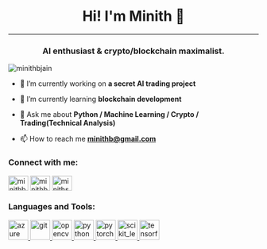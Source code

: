 <!--
**minithbjain/minithbjain** is a ✨ _special_ ✨ repository because its `README.md` (this file) appears on your GitHub profile.

Here are some ideas to get you started:

- 🔭 I’m currently working on ...
- 🌱 I’m currently learning ...
- 👯 I’m looking to collaborate on ...
- 🤔 I’m looking for help with ...
- 💬 Ask me about ...
- 📫 How to reach me: ...
- 😄 Pronouns: ...
- ⚡ Fun fact: ...
-->
<h1 align="center">Hi! I'm Minith 👋</h1>
<hr>
<h3 align="center">AI enthusiast & crypto/blockchain maximalist.</h3>

<p align="left"> <img src="https://komarev.com/ghpvc/?username=minithbjain&label=Profile%20views&color=0e75b6&style=flat" alt="minithbjain" /> </p>

- 🔭 I’m currently working on **a secret AI trading project**

- 🌱 I’m currently learning **blockchain development**

- 💬 Ask me about **Python / Machine Learning / Crypto / Trading(Technical Analysis)**

- 📫 How to reach me **minithb@gmail.com**

<h3 align="left">Connect with me:</h3>
<p align="left">
<a href="https://twitter.com/minithb" target="blank"><img align="center" src="https://cdn.jsdelivr.net/npm/simple-icons@3.0.1/icons/twitter.svg" alt="minithb" height="30" width="40" /></a>
<a href="https://linkedin.com/in/minithbjain" target="blank"><img align="center" src="https://cdn.jsdelivr.net/npm/simple-icons@3.0.1/icons/linkedin.svg" alt="minithbjain" height="30" width="40" /></a>
<a href="https://instagram.com/minithsatawat" target="blank"><img align="center" src="https://cdn.jsdelivr.net/npm/simple-icons@3.0.1/icons/instagram.svg" alt="minithsatawat" height="30" width="40" /></a>
</p>

<h3 align="left">Languages and Tools:</h3>
<p align="left"> <a href="https://azure.microsoft.com/en-in/" target="_blank"> <img src="https://www.vectorlogo.zone/logos/microsoft_azure/microsoft_azure-icon.svg" alt="azure" width="40" height="40"/> </a> <a href="https://git-scm.com/" target="_blank"> <img src="https://www.vectorlogo.zone/logos/git-scm/git-scm-icon.svg" alt="git" width="40" height="40"/> </a> <a href="https://opencv.org/" target="_blank"> <img src="https://www.vectorlogo.zone/logos/opencv/opencv-icon.svg" alt="opencv" width="40" height="40"/> </a> <a href="https://www.python.org" target="_blank"> <img src="https://devicons.github.io/devicon/devicon.git/icons/python/python-original.svg" alt="python" width="40" height="40"/> </a> <a href="https://pytorch.org/" target="_blank"> <img src="https://www.vectorlogo.zone/logos/pytorch/pytorch-icon.svg" alt="pytorch" width="40" height="40"/> </a> <a href="https://scikit-learn.org/" target="_blank"> <img src="https://upload.wikimedia.org/wikipedia/commons/0/05/Scikit_learn_logo_small.svg" alt="scikit_learn" width="40" height="40"/> </a> <a href="https://www.tensorflow.org" target="_blank"> <img src="https://www.vectorlogo.zone/logos/tensorflow/tensorflow-icon.svg" alt="tensorflow" width="40" height="40"/> </a> </p>

<!--<p>&nbsp;<img align="center" src="https://github-readme-stats.vercel.app/api?username=minithbjain&show_icons=true&locale=en" alt="minithbjain" /></p> -->

